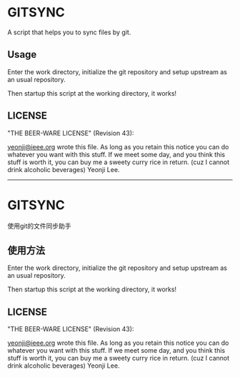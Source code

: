 # GITSYNC

A script that helps you to sync files by git.

## Usage

Enter the work directory, initialize the git repository and setup upstream as an usual repository.

Then startup this script at the working directory, it works!

## LICENSE

"THE BEER-WARE LICENSE" (Revision 43):

<yeonji@ieee.org> wrote this file.  As long as you retain this notice you
can do whatever you want with this stuff. If we meet some day, and you think
this stuff is worth it, you can buy me a sweety curry rice in return. (cuz
I cannot drink alcoholic beverages) Yeonji Lee.


---

# GITSYNC

使用git的文件同步助手

## 使用方法

Enter the work directory, initialize the git repository and setup upstream as an usual repository.

Then startup this script at the working directory, it works!

## LICENSE

"THE BEER-WARE LICENSE" (Revision 43):

<yeonji@ieee.org> wrote this file.  As long as you retain this notice you
can do whatever you want with this stuff. If we meet some day, and you think
this stuff is worth it, you can buy me a sweety curry rice in return. (cuz
I cannot drink alcoholic beverages) Yeonji Lee.